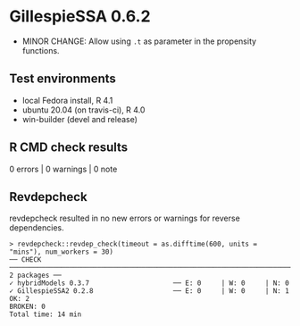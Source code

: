 # GillespieSSA 0.6.2

* MINOR CHANGE: Allow using `.t` as parameter in the propensity functions.

## Test environments
* local Fedora install, R 4.1
* ubuntu 20.04 (on travis-ci), R 4.0
* win-builder (devel and release)

## R CMD check results

0 errors | 0 warnings | 0 note

## Revdepcheck

revdepcheck resulted in no new errors or warnings for reverse dependencies.

```
> revdepcheck::revdep_check(timeout = as.difftime(600, units = "mins"), num_workers = 30)
── CHECK ───────────────────────────────────────────────────────────────────────────────── 2 packages ──
✓ hybridModels 0.3.7                     ── E: 0     | W: 0     | N: 0                                                                                             
✓ GillespieSSA2 0.2.8                    ── E: 0     | W: 0     | N: 1                                                                                             
OK: 2                                                                                                                                                            
BROKEN: 0
Total time: 14 min
```

